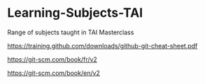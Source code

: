# Learning-Subjects-TAI

Range of subjects taught in TAI Masterclass 

https://training.github.com/downloads/github-git-cheat-sheet.pdf


https://git-scm.com/book/fr/v2


https://git-scm.com/book/en/v2
